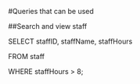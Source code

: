 #Queries that can be used

##Search and view staff 

SELECT staffID, staffName, staffHours 

FROM staff 

WHERE staffHours > 8;
